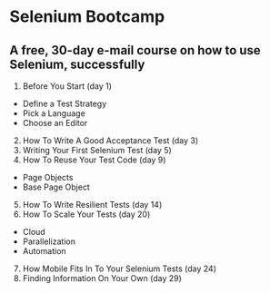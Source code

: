 # Selenium Bootcamp
## A free, 30-day e-mail course on how to use Selenium, successfully

1) Before You Start (day 1)

- Define a Test Strategy
- Pick a Language
- Choose an Editor

2) How To Write A Good Acceptance Test (day 3)
3) Writing Your First Selenium Test (day 5)
4) How To Reuse Your Test Code (day 9)

- Page Objects
- Base Page Object

5) How To Write Resilient Tests (day 14)
6) How To Scale Your Tests (day 20)

- Cloud
- Parallelization
- Automation

7) How Mobile Fits In To Your Selenium Tests (day 24)
8) Finding Information On Your Own (day 29)
